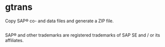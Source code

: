 # gtrans
Copy SAP® co- and data files and generate a ZIP file.

##
SAP® and other trademarks are registered trademarks of SAP SE and / or its affiliates.
